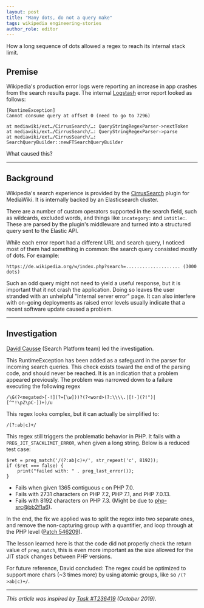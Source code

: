 ```yaml
---
layout: post
title: "Many dots, do not a query make"
tags: wikipedia engineering-stories
author_role: editor
---
```


How a long sequence of dots allowed a regex to reach its internal stack limit.

<!--more-->

## Premise

Wikipedia's production error logs were reporting an increase in app crashes from the search results page. The internal [Logstash](/posts/2019/wikipedia-stories-1/#losing-packets-on-the-way-to-logstash) error report looked as follows:

```
[RuntimeException]
Cannot consume query at offset 0 (need to go to 7296)

at mediawiki/ext…/CirrusSearch/…: QueryStringRegexParser->nextToken
at mediawiki/ext…/CirrusSearch/…: QueryStringRegexParser->parse
at mediawiki/ext…/CirrusSearch/…: SearchQueryBuilder::newFTSearchQueryBuilder
```

What caused this?

-------

## Background

Wikipedia's search experience is provided by the [CirrusSearch](https://www.mediawiki.org/wiki/Extension:CirrusSearch) plugin for MediaWiki. It is internally backed by an Elasticsearch cluster.

There are a number of custom operators supported in the search field, such as wildcards, excluded words, and things like `incategory:` and `intitle:`. These are parsed by the plugin's middleware and turned into a structured query sent to the Elastic API.

While each error report had a different URL and search query, I noticed most of them had something in common: the search query consisted mostly of dots. For example:


```
https://de.wikipedia.org/w/index.php?search=.................... (3000 dots)
```

Such an odd query might not need to yield a useful response, but it is important that it not crash the application. Doing so leaves the user stranded with an unhelpful "Internal server error" page. It can also interfere with on-going deployments as raised error levels usually indicate that a recent software update caused a problem.

-------

## Investigation


[David Causse](https://phabricator.wikimedia.org/p/dcausse/) (Search Platform team) led the investigation.

This RuntimeException has been added as a safeguard in the parser for incoming search queries. This check exists toward the end of the parsing code, and should never be reached. It is an indication that a problem appeared previously. The problem was narrowed down to a failure executing the following regex

```
/\G(?<negated>[-!](?=[\w]))?(?<word>(?:\\\\.|[!-](?!")|[^"!\pZ\pC-])+)/u
```

This regex looks complex, but it can actually be simplified to:
```
/(?:ab|c)+/
```

This regex still triggers the problematic behavior in PHP. It fails with a `PREG_JIT_STACKLIMIT_ERROR`, when given a long string. Below is a reduced test case:

```
$ret = preg_match('/(?:ab|c)+/', str_repeat('c', 8192));
if ($ret === false) {
    print("failed with: " . preg_last_error());
}
```

* Fails when given 1365 contiguous `c` on PHP 7.0.
* Fails with 2731 characters on PHP 7.2, PHP 7.1, and PHP 7.0.13.
* Fails with 8192 characters on PHP 7.3. (Might be due to [php-src@bb2f1a6](https://github.com/php/php-src/commit/bb2f1a683003559ada1c70166557bd7ac2845a11)).

In the end, the fix we applied was to split the regex into two separate ones, and remove the non-capturing group with a quantifier, and loop through at the PHP level ([Patch 546209](https://gerrit.wikimedia.org/r/c/mediawiki/extensions/CirrusSearch/+/546209)).

The lesson learned here is that the code did not properly check the return value of `preg_match`, this is even more important as the size allowed for the JIT stack changes between PHP versions.

For future reference, David concluded: The regex could be optimized to support more chars (~3 times more) by using atomic groups, like so `/(?>ab|c)+/`.

-------
_This article was inspired by [Task #T236419](https://phabricator.wikimedia.org/T236419 "[CirrusSearch] Fatal RuntimeException: Cannot consume query at offset 0") (October 2019)_.

